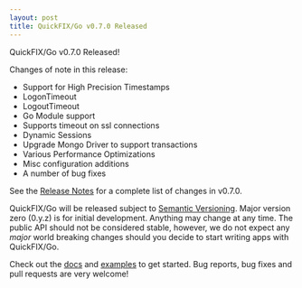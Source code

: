 ```yaml
---
layout: post
title: QuickFIX/Go v0.7.0 Released
---
```


QuickFIX/Go v0.7.0 Released! 

Changes of note in this release:
* Support for High Precision Timestamps
* LogonTimeout
* LogoutTimeout
* Go Module support
* Supports timeout on ssl connections
* Dynamic Sessions
* Upgrade Mongo Driver to support transactions
* Various Performance Optimizations
* Misc configuration additions
* A number of bug fixes

See the [Release Notes](https://github.com/quickfixgo/quickfix/blob/main/CHANGELOG.md)
for a complete list of changes in v0.7.0.

QuickFIX/Go will be released subject to [Semantic Versioning](http://semver.org).  Major version zero (0.y.z) is for initial development. Anything may change at any time. The public API should not be considered stable, however, we do not expect any *major* world breaking changes should you decide to start writing apps with QuickFIX/Go.

Check out the [docs](/docs) and [examples](https://github.com/quickfixgo/examples) to get started. Bug reports, bug fixes and pull requests are very welcome!
